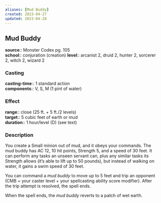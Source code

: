 ```yaml
---
aliases: [Mud Buddy]
created: 2023-04-27
updated: 2023-04-28
---
```


## Mud Buddy

**source**:: Monster Codex pg. 105  
**school**:: conjuration (creation)
**level**:: arcanist 2, druid 2, hunter 2, sorcerer 2, witch 2, wizard 2

### Casting

**casting-time**:: 1 standard action  
**components**:: V, S, M (1 pint of water)

### Effect

**range**:: close (25 ft. + 5 ft./2 levels)  
**target**:: 5 cubic feet of earth or mud  
**duration**:: 1 hour/level (D) (see text)

### Description

You create a Small minion out of mud, and it obeys your commands. The mud buddy has AC 12, 10 hit points, Strength 5, and a speed of 30 feet. It can perform any tasks an unseen servant can, plus any similar tasks its Strength allows (it’s able to lift up to 50 pounds), but instead of walking on water, it gains a swim speed of 30 feet.  
  
You can command a *mud buddy* to move up to 5 feet and trip an opponent (CMB = your caster level + your spellcasting ability score modifier). After the trip attempt is resolved, the spell ends.  
  
When the spell ends, the *mud buddy* reverts to a patch of wet earth.
